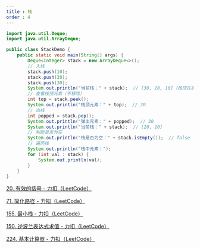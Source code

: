 ```yaml
---
title : 栈
order : 4
---
```


```java
import java.util.Deque;
import java.util.ArrayDeque;

public class StackDemo {
    public static void main(String[] args) {
        Deque<Integer> stack = new ArrayDeque<>();
        // 入栈
        stack.push(10);
        stack.push(20);
        stack.push(30);
        System.out.println("当前栈：" + stack);  // [30, 20, 10]（栈顶在前）
        // 查看栈顶元素（不移除）
        int top = stack.peek();
        System.out.println("栈顶元素：" + top);  // 30
        // 出栈
        int popped = stack.pop();
        System.out.println("弹出元素：" + popped);  // 30
        System.out.println("当前栈：" + stack);  // [20, 10]
        // 判断是否为空
        System.out.println("栈是否为空：" + stack.isEmpty());  // false
        // 遍历栈
        System.out.println("栈中元素：");
        for (int val : stack) {
            System.out.println(val);
        }
    }
}
```

[20. 有效的括号 - 力扣（LeetCode）](https://leetcode.cn/problems/valid-parentheses/description/?envType=study-plan-v2&envId=top-interview-150)

[71. 简化路径 - 力扣（LeetCode）](https://leetcode.cn/problems/simplify-path/description/?envType=study-plan-v2&envId=top-interview-150)

[155. 最小栈 - 力扣（LeetCode）](https://leetcode.cn/problems/min-stack/description/?envType=study-plan-v2&envId=top-interview-150)

[150. 逆波兰表达式求值 - 力扣（LeetCode）](https://leetcode.cn/problems/evaluate-reverse-polish-notation/description/?envType=study-plan-v2&envId=top-interview-150)

[224. 基本计算器 - 力扣（LeetCode）](https://leetcode.cn/problems/basic-calculator/description/?envType=study-plan-v2&envId=top-interview-150)
